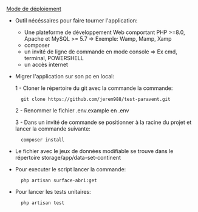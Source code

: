<u>Mode de déploiement</u>

- Outil nécéssaires pour faire tourner l'application:

	- Une plateforme de développement Web comportant PHP >=8.0, Apache et MySQL >= 5.7
		=> Exemple: Wamp, Mamp, Xamp
	- composer
	- un invité de ligne de commande en mode console
		=> Ex cmd, terminal, POWERSHELL
	- un accès internet

- Migrer l'application sur son pc en local:

	1 - Cloner le répertoire du git avec la commande la commande:

		git clone https://github.com/jerem988/test-paravent.git
	
	2 - Renommer le fichier .env.example en .env
	
	3 - Dans un invité de commande se positionner à la racine du projet et lancer la commande suivante:
		
		composer install

- Le fichier avec le jeux de données modifiable se trouve dans le répertoire storage/app/data-set-continent

- Pour executer le script lancer la commande:

		php artisan surface-abri:get
	
	
- Pour lancer les tests unitaires:
	
		php artisan test
	
	

